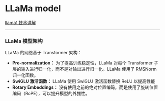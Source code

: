 # LLaMa model

[llama1 技术详解](https://www.zhihu.com/tardis/zm/art/648774481?source_id=1003)

---


### LLaMa 模型架构

LLaMa 的网络基于 Transformer 架构：

- **Pre-normalization：** 为了提高训练稳定性，LLaMa 对每个 Transformer 子层的输入进行归一化，而不是对输出进行归一化。LLaMa 使用了 RMSNorm 归一化函数。
- **SwiGLU 激活函数：** LLaMa 使用 SwiGLU 激活函数替换 ReLU 以提高性能
- **Rotary Embeddings：** 没有使用之前的绝对位置编码，而是使用了旋转位置编码（RoPE），可以提升模型的外推性。